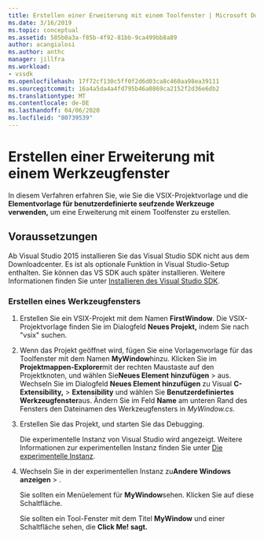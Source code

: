 ```yaml
---
title: Erstellen einer Erweiterung mit einem Toolfenster | Microsoft Docs
ms.date: 3/16/2019
ms.topic: conceptual
ms.assetid: 585b0a3a-f85b-4f92-81bb-9ca499bb8a89
author: acangialosi
ms.author: anthc
manager: jillfra
ms.workload:
- vssdk
ms.openlocfilehash: 17f72cf130c5ff0f2d6d03ca8c460aa98ea39111
ms.sourcegitcommit: 16a4a5da4a4fd795b46a0869ca2152f2d36e6db2
ms.translationtype: MT
ms.contentlocale: de-DE
ms.lasthandoff: 04/06/2020
ms.locfileid: "80739539"
---
```

# <a name="create-an-extension-with-a-tool-window"></a>Erstellen einer Erweiterung mit einem Werkzeugfenster

In diesem Verfahren erfahren Sie, wie Sie die VSIX-Projektvorlage und die **Elementvorlage für benutzerdefinierte seufzende Werkzeuge verwenden,** um eine Erweiterung mit einem Toolfenster zu erstellen.

## <a name="prerequisites"></a>Voraussetzungen

 Ab Visual Studio 2015 installieren Sie das Visual Studio SDK nicht aus dem Downloadcenter. Es ist als optionale Funktion in Visual Studio-Setup enthalten. Sie können das VS SDK auch später installieren. Weitere Informationen finden Sie unter [Installieren des Visual Studio SDK](../extensibility/installing-the-visual-studio-sdk.md).

### <a name="create-a-tool-window"></a>Erstellen eines Werkzeugfensters

1. Erstellen Sie ein VSIX-Projekt mit dem Namen **FirstWindow**. Die VSIX-Projektvorlage finden Sie im Dialogfeld **Neues Projekt,** indem Sie nach "vsix" suchen.

2. Wenn das Projekt geöffnet wird, fügen Sie eine Vorlagenvorlage für das Toolfenster mit dem Namen **MyWindow**hinzu. Klicken Sie im **Projektmappen-Explorer**mit der rechten Maustaste auf den Projektknoten, und wählen Sie**Neues Element** **hinzufügen** > aus. Wechseln Sie im Dialogfeld **Neues Element hinzufügen** zu Visual **C-Extensibility,** > **Extensibility** und wählen Sie **Benutzerdefiniertes Werkzeugfenster**aus. Ändern Sie im Feld **Name** am unteren Rand des Fensters den Dateinamen des Werkzeugfensters in *MyWindow.cs*.

3. Erstellen Sie das Projekt, und starten Sie das Debugging.

   Die experimentelle Instanz von Visual Studio wird angezeigt. Weitere Informationen zur experimentellen Instanz finden Sie unter [Die experimentelle Instanz](../extensibility/the-experimental-instance.md).

4. Wechseln Sie in der experimentellen Instanz zu**Andere Windows** **anzeigen** > .

   Sie sollten ein Menüelement für **MyWindow**sehen. Klicken Sie auf diese Schaltfläche.

   Sie sollten ein Tool-Fenster mit dem Titel **MyWindow** und einer Schaltfläche sehen, die **Click Me! sagt.**
